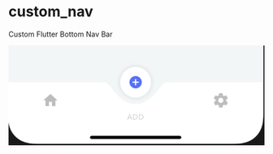 # custom_nav

Custom Flutter Bottom Nav Bar 

![ScreenShot](https://raw.githubusercontent.com/diaaanek/flutter_custom_nav/master/Screen%20Shot%202020-04-11%20at%2010.34.38%20AM.png)


